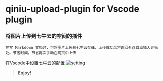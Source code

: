 # qiniu-upload-plugin for Vscode plugin

### 将图片上传到七牛云的空间的插件

    在写 Markdown 文档时，可将图片上传到七牛云存储，上传成功后将返回外连自动插入光标处。节省时间，节省再次手动在网页中上传

在Vscode中设置七牛云的配置
![setting](https://cdn.luncode.com/vscode-setting.png "setting")

> **Enjoy!**

